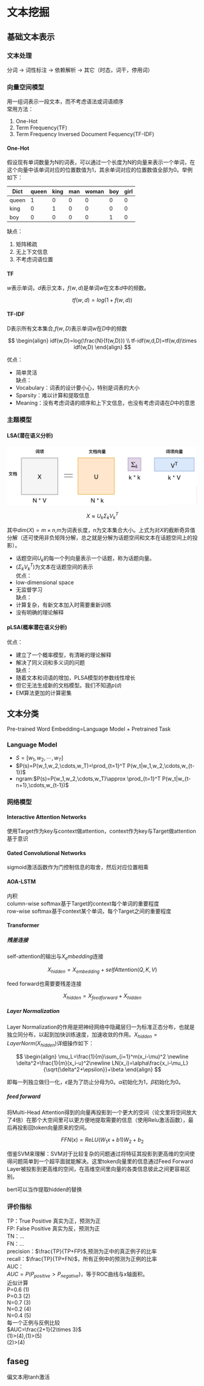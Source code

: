 # 文本挖掘
## 基础文本表示
### 文本处理
分词 -> 词性标注 -> 依赖解析 -> 其它（时态，词干，停用词）
### 向量空间模型
用一组词表示一段文本，而不考虑语法或词语顺序  
常用方法：
1. One-Hot
2. Term Frequency(TF)
3. Term Frequency Inversed Document Fequency(TF-IDF)
#### One-Hot
假设现有单词数量为N的词表，可以通过一个长度为N的向量来表示一个单词，在这个向量中该单词对应的位置数值为1，其余单词对应的位置数值全部为0。举例如下：   

| Dict | queen | king | man | woman | boy | girl |
| --- | --- | --- | --- | --- | --- | --- |
| queen | 1 | 0 | 0 | 0 | 0 | 0 |
| king | 0 | 1 | 0 | 0 | 0 | 0 |
| boy | 0 | 0 | 0 | 0 | 1 | 0 |

缺点：
1. 矩阵稀疏
2. 无上下文信息
3. 不考虑词语位置
#### TF
$w$表示单词，$d$表示文本，$f(w,d)$是单词$w$在文本$d$中的频数。

$$
tf(w,d)=log(1+f(w,d))
$$

#### TF-IDF
D表示所有文本集合,$f(w,D)$表示单词$w$在$D$中的频数

$$
\begin{align}
idf(w,D)=log(\frac{N}{f(w,D)}) \\
tf-idf(w,d,D)=tf(w,d)\times idf(w,D)
\end{align}
$$

优点：
- 简单灵活  
缺点：
- Vocabulary：词表的设计要小心，特别是词表的大小
- Sparsity：难以计算和提取信息
- Meaning：没有考虑词语的顺序和上下文信息，也没有考虑词语在$D$中的意思
### 主题模型
#### LSA(潜在语义分析)

![](./assets/LSA.png)  

$$X\approx U_k\Sigma_k V_k^T$$

其中$dim(X)=m\times n$,m为词表长度，n为文本集合大小。上式为对$X$的截断奇异值分解（还可使用非负矩阵分解，总之就是分解为话题空间和文本在话题空间上的投影）。
- 话题空间$U_k$的每一个列向量表示一个话题，称为话题向量。
- $(\Sigma_kV_k^T)$为文本在话题空间的表示  
优点：
- low-dimensional space
- 无监督学习  
缺点：
- 计算复杂，有新文本加入时需要重新训练
- 没有明确的理论解释
#### pLSA(概率潜在语义分析)
优点：
- 建立了一个概率模型，有清晰的理论解释
- 解决了同义词和多义词的问题  
缺点：
- 随着文本和词语的增加，PLSA模型的参数线性增长
- 但它无法生成新的文档模型。我们不知道$p(d)$
- EM算法更加的计算密集
## 文本分类
Pre-trained Word Embedding=Language Model + Pretrained Task
### Language Model
- $S=[w_1,w_2,\cdots,w_T]$
- $P(s)=P(w_1,w_2,\cdots,w_T)=\prod_{t=1}^T P(w_t|w_1,w_2,\cdots,w_{t-1})$
- ngram:$P(s)=P(w_1,w_2,\cdots,w_T)\approx \prod_{t=1}^T P(w_t|w_{t-n+1},\cdots,w_{t-1})$
### 网络模型
#### Interactive Attention Networks
使用Target作为key与context做attention，context作为key与Target做attention  
基于意识
#### Gated Convolutional Networks
sigmoid激活函数作为门控制信息的取舍，然后对应位置相乘
#### AOA-LSTM
内积  
column-wise softmax基于Target的context每个单词的重要程度  
row-wise softmax基于context某个单词，每个Target之间的重要程度
#### Transformer
##### 残差连接
self-attention的输出与$X_embedding$连接  

$$X_{hidden}=X_{embedding}+selfAttention(Q,K,V)$$ 

feed forward也需要要残差连接  

$$X_{hidden}=X_{feedforward}+X_{hidden}$$

##### Layer Normalization
Layer Normalization的作用是把神经网络中隐藏层归一为标准正态分布，也就是独立同分布，以起到加快训练速度，加速收敛的作用。$X_{hidden}=LayerNorm(X_{hidden})$详细操作如下：

$$
\begin{align}
\mu_L=\frac{1}{m}\sum_{i=1}^m(x_i-\mu)^2 \newline
\delta^2=\frac{1}{m}(x_i-u)^2\newline
LN(x_i)=\alpha\frac{x_i-\mu_L}{\sqrt{\delta^2+\epsilon}}+\beta
\end{align}
$$

即每一列独立做归一化，$\epsilon$是为了防止分母为0。$\alpha$初始化为1，$\beta$初始化为0。
##### feed forward
将Multi-Head Attention得到的向量再投影到一个更大的空间（论文里将空间放大了4倍）在那个大空间里可以更方便地提取需要的信息（使用Relu激活函数），最后再投影回token向量原来的空间。

$$
FFN(x)=ReLU(W_{1}x+b1)W_2+b_2
$$

借鉴SVM来理解：SVM对于比较复杂的问题通过将特征其投影到更高维的空间使得问题简单到一个超平面就能解决。这里token向量里的信息通过Feed Forward Layer被投影到更高维的空间，在高维空间里向量的各类信息彼此之间更容易区别。

bert可以当作提取hidden的替换
### 评价指标
TP：True Positive 真实为正，预测为正  
FP: False Positive 真实为反，预测为正  
TN：...  
FN：...  
precision：$\frac{TP}{TP+FP}$,预测为正中的真正例子的比率  
recall：$\frac{TP}{TP+FN}$，所有正例中的预测为正例的比率  
AUC：  
$AUC=P(P_{positive}>P_{negative})$，等于ROC曲线与x轴面积。  
近似计算  
P=0.6 (1)  
P=0.3 (2)  
N=0.7 (3)  
N=0.2 (4)  
N=0.4 (5)  
每一个正例与反例比较  
$AUC=\frac{2+1}{2\times 3}$  
(1)>(4),(1)>(5)  
(2)>(4)
## faseg
偏文本用tanh激活